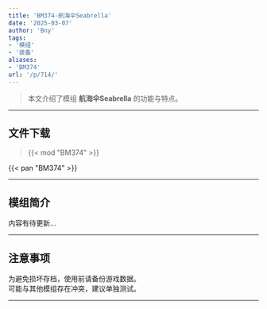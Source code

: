 ```yaml
---
title: 'BM374-航海伞Seabrella'
date: '2025-03-07'
author: 'Bny'
tags:
- '模组'
- '装备'
aliases:
- 'BM374'
url: '/p/714/'
---
```


> 本文介绍了模组 **航海伞Seabrella** 的功能与特点。

---

## 文件下载  

> {{< mod "BM374" >}}  

{{< pan "BM374" >}}  

---

## 模组简介

>  
内容有待更新...  

---

## 注意事项

>  
为避免损坏存档，使用前请备份游戏数据。  
可能与其他模组存在冲突，建议单独测试。  

---

